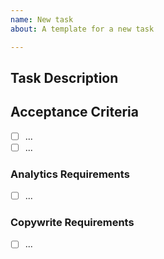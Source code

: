 ```yaml
---
name: New task
about: A template for a new task

---
```


## Task Description



## Acceptance Criteria
- [ ] ...
- [ ] ...

### Analytics Requirements
- [ ] ...

### Copywrite Requirements
- [ ] ...

